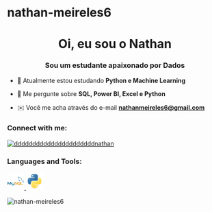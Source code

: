 # nathan-meireles6

<h1 align="center">Oi, eu sou o Nathan</h1>
<h3 align="center">Sou um estudante apaixonado por Dados</h3>

- 🌱 Atualmente estou estudando **Python e Machine Learning**

- 💬 Me pergunte sobre **SQL, Power BI, Excel e Python**

- ✉️ Você me acha através do e-mail **nathanmeireles6@gmail.com**

<h3 align="left">Connect with me:</h3>
<p align="left">
<a href="https://linkedin.com/in/ddddddddddddddddddddddnathan" target="blank"><img align="center" src="https://raw.githubusercontent.com/rahuldkjain/github-profile-readme-generator/master/src/images/icons/Social/linked-in-alt.svg" alt="ddddddddddddddddddddddnathan" height="30" width="40" /></a>
</p>

<h3 align="left">Languages and Tools:</h3>
<p align="left"> <a href="https://www.mysql.com/" target="_blank" rel="noreferrer"> <img src="https://raw.githubusercontent.com/devicons/devicon/master/icons/mysql/mysql-original-wordmark.svg" alt="mysql" width="40" height="40"/> </a> <a href="https://www.python.org" target="_blank" rel="noreferrer"> <img src="https://raw.githubusercontent.com/devicons/devicon/master/icons/python/python-original.svg" alt="python" width="40" height="40"/> </a> </p>

<p><img align="center" src="https://github-readme-stats.vercel.app/api/top-langs?username=nathan-meireles6&show_icons=true&locale=en&layout=compact" alt="nathan-meireles6" /></p>
